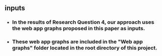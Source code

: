 ## inputs
+ ### In the results of Research Question 4, our approach uses the web app graphs proposed in this paper as inputs.
+ ### These web app graphs are included in the "Web app graphs" folder located in the root directory of this project.
